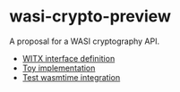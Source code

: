 # wasi-crypto-preview

A proposal for a WASI cryptography API.

* [WITX interface definition](https://github.com/jedisct1/wasi-crypto-preview/blob/master/witx/wasi_ephemeral_crypto.md)
* [Toy implementation](https://github.com/jedisct1/wasi-crypto-preview/tree/master/implementation)
* [Test wasmtime integration](https://github.com/jedisct1/wasmtime-crypto)

